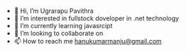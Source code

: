- 👋 Hi, I’m Ugrarapu Pavithra
- 👀 I’m interested in fullstock doveloper in .net technology
- 🌱 I’m currently learning javasrcipt
- 💞️ I’m looking to collaborate on 
- 📫 How to reach me hanukumarmanju@gmail.com

<!---
manjumanjula/manjumanjula is a ✨ special ✨ repository because its `README.md` (this file) appears on your GitHub profile.
You can click the Preview link to take a look at your changes.
--->
